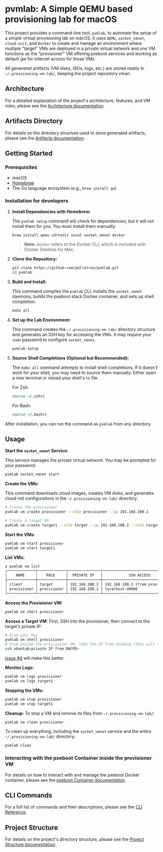 # pvmlab: A Simple QEMU based provisioning lab for macOS

This project provides a command-line tool, `pvmlab`, to automate the setup of a simple virtual provisioning lab on macOS. It uses `QEMU`, `socket_vmnet`, `cloud-init`, and `Docker` to create and manage an environment where multiple "target" VMs are deployed in a private virtual network and one VM functions as the "provisioner" VM offering pxeboot services and working as default gw for internet access for those VMs.

All generated artifacts (VM disks, ISOs, logs, etc.) are stored neatly in `~/.provisioning-vm-lab/`, keeping the project repository clean.

## Architecture

For a detailed explanation of the project's architecture, features, and VM roles, please see the [Architecture documentation](docs/architecture.md).

## Artifacts Directory

For details on the directory structure used to store generated artifacts, please see the [Artifacts documentation](docs/artifacts.md).

## Getting Started

### Prerequisites

- macOS
- [Homebrew](https://brew.sh/)
- The Go language ecosystem (e.g., `brew install go`)

### Installation for developers

1. **Install Dependencies with Homebrew:**

   The `pvmlab setup` command will check for dependencies, but it will not install them for you. You must install them manually:

   ```bash
   brew install qemu cdrtools socat socket_vmnet docker
   ```

   > **Note:** `docker` refers to the Docker CLI, which is included with Docker Desktop for Mac.

2. **Clone the Repository:**

   ```bash
   git clone https://github.com/pallotron/pvmlab.git
   cd pvmlab
   ```

3. **Build and Install:**

   This command compiles the `pvmlab` CLI, installs the `socket_vmnet` daemons, builds the pxeboot stack Docker container, and sets up shell completion.

   ```bash
   make all
   ```

4. **Set up the Lab Environment:**

   This command creates the `~/.provisioning-vm-lab/` directory structure and generates an SSH key for accessing the VMs. It may require your `sudo` password to configure `socket_vmnet`.

   ```bash
   pvmlab setup
   ```

5. **Source Shell Completions (Optional but Recommended):**

   The `make all` command attempts to install shell completions. If it doesn't work for your shell, you may need to source them manually.
   Either open a new terminal or reload your shell's rc file.

   For Zsh:

   ```bash
   source ~/.zshrc
   ```

   For Bash:

   ```bash
   source ~/.bashrc
   ```

After installation, you can run the command as `pvmlab` from any directory.

## Usage

**Start the `socket_vmnet` Service:**

This service manages the private virtual network. You may be prompted for your password.

```bash
pvmlab socket_vmnet start
```

**Create the VMs:**

This command downloads cloud images, creates VM disks, and generates cloud-init configurations in the `~/.provisioning-vm-lab/` directory.

```bash
# Create the provisioner
pvmlab vm create provisioner --role provisioner --ip 192.168.100.1

# Create a target VM
pvmlab vm create target1 --role target --ip 192.168.100.2 --role target
```

**Start the VMs:**

```bash
pvmlab vm start provisioner
pvmlab vm start target1
```

**List VMs:**

```bash
❯ pvmlab vm list
┌─────────────┬─────────────┬───────────────┬──────────────────────────────────┬───────────────────┬─────────┐
│    NAME     │    ROLE     │  PRIVATE IP   │            SSH ACCESS            │        MAC        │ STATUS  │
├─────────────┼─────────────┼───────────────┼──────────────────────────────────┼───────────────────┼─────────┤
│ client      │ target      │ 192.168.100.2 │ 192.168.100.2 (from provisioner) │ 46:cc:46:cd:02:76 │ Stopped │
│ provisioner │ provisioner │ 192.168.100.1 │ localhost:49000                  │ be:f9:b8:75:70:0d │ Running │
└─────────────┴─────────────┴───────────────┴──────────────────────────────────┴───────────────────┴─────────┘
```

**Access the Provisioner VM:**

```bash
pvmlab vm shell provisioner
```

**Access a Target VM:**
First, SSH into the provisioner, then connect to the target's private IP:

```bash
# From your Mac
pvmlab vm shell provisioner
# From inside the provisioner VM, take the IP from dnsmasq (this will improve)
ssh ubuntu@<private IP from DHCPD>
```

[Issue #4](https://github.com/pallotron/pvmlab/issues/4) will make this better.

**Monitor Logs:**

```bash
pvmlab vm logs provisioner
pvmlab vm logs target1
```

**Stopping the VMs:**

```bash
pvmlab vm stop provisioner
pvmlab vm stop target1
```

**Cleanup:**
To stop a VM and remove its files from `~/.provisioning-vm-lab/`:

```bash
pvmlab vm clean provisioner
```

To clean up everything, including the `socket_vmnet` service and the entire `~/.provisioning-vm-lab/` directory:

```bash
pvmlab clean
```

### Interacting with the pxeboot Container inside the provisioner VM

For details on how to interact with and manage the pxeboot Docker container, please see the [pxeboot Container documentation](docs/pxeboot_container.md).

## CLI Commands

For a full list of commands and their descriptions, please see the [CLI Reference](docs/cli_reference.md).

## Project Structure

For details on the project's directory structure, please see the [Project Structure documentation](docs/project_structure.md).
